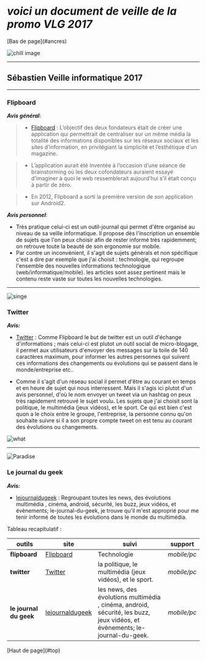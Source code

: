   **_voici un document de veille de la promo VLG 2017_**
==================================================
<a name="top">
[Bas de page](#ancres)

![chill image](https://media.giphy.com/media/l0MYNwqcCPfD4uRLq/giphy.gif)

---

Sébastien Veille informatique 2017
---------------------------------------
---

### Flipboard


**_Avis général_**:
 > * [Flipboard](https://flipboard.com "flipboard") : L’objectif des deux fondateurs était de créer une application qui permettrait de centraliser sur un même média la totalité des informations disponibles sur les réseaux sociaux et les sites d’information, en privilégiant la simplicité et l’esthétique d’un magazine.

> * L’application aurait été inventée à l’occasion d’une séance de brainstorming où les deux cofondateurs auraient essayé d’imaginer à quoi le web ressemblerait aujourd’hui s’il était conçu à partir de zéro.

> * En 2012, Flipboard a sorti la première version de son application sur Android2.

**_Avis personnel_**:

 * Très pratique celui-ci est un outil-journal qui permet d'être organisé au niveau de sa veille informatique. Il propose dès l'inscription un ensemble de sujets que l'on peux choisir afin de rester informé très rapidemment; on retrouve toute la beauté de son ergonomie sur mobile.
 * Par contre un inconvénient, il s'agit de sujets générals et non spécifique c'est a dire par exemple que j'ai choisit : technologie, qui regroupe l'ensemble des nouvelles informations technologique (web/informatique/mobile). les articles sont assez pertinent mais le contenu reste vaste sur toutes les nouvelles technologies.

----

![singe](https://media.giphy.com/media/uezMdTS8Vo4cU/giphy.gif)

### Twitter

**_Avis:_**
  * [Twitter](https://twitter.com "twitter") : Comme Flipboard le but de twitter est un outil d'échange d'informations ;  mais celui-ci est plutot un outil social de micro-blogage, il permet aux utilisateurs d'envoyer des messages sur la toile de 140 caractères maximum, pour informer les autres personnes qui suivent ces informations des changements ou évolutions qui se passent dans le monde/entreprise etc..

  *  Comme il s'agit d'un réseau social il permet d'être au courant en temps et en heure de sujet qui nous interressent. Mais il s'agis ici plutot d'un avis personnel, d'où le nom envoyer un tweet via un hashtag on peux très rapidement retrouvé le sujet voulu. Les sujets que j'ai choisit sont la politique, le multimédia (jeux vidéos), et le sport. Ce qui est bien c'est quon a le choix entre le groupe, l'entreprise, la personne connu qu'on souhaite suivre si il a son propre compte tweet on est tenu au courant des évolutions ou changements.


![what](https://media.giphy.com/media/l0Iy2kDsmk0JEqgUw/giphy.gif)

---
![Paradise](https://media.giphy.com/media/l0Iy0wjnWUh7iFZ7y/giphy.gif)

### Le journal du geek

**_Avis:_**

 * [lejournaldugeek](http://www.journaldugeek.com) : Regroupant toutes les news, des évolutions multimédia , cinéma, android, sécurité, les buzz, jeux vidéos, et évènements; le-journal-du-geek, je trouve qu'il m'est approprié pour me tenir informé de toutes les évolutions dans le monde du multimédia.  


Tableau recapitulatif :

 outils | site | suivi | support
 --- | --- | --- | ---
 **flipboard** | [Flipboard](https://flipboard.com) | Technologie | *mobile/pc*
 **twitter** | [Twitter](https://twitter.com "twitter") | la politique, le multimédia (jeux vidéos), et le sport. | *mobile/pc*
 **le journal du geek** | [lejournaldugeek](http://www.journaldugeek.com) | les news, des évolutions multimédia , cinéma, android, sécurité, les buzz, jeux vidéos, et évènements; le-journal-du-geek. | *mobile/pc*



 <a name="foot">
 [Haut de page](#top)

